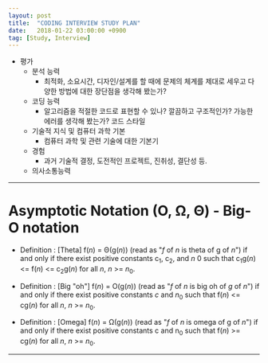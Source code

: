 ```yaml
---
layout: post
title:  "CODING INTERVIEW STUDY PLAN"
date:   2018-01-22 03:00:00 +0900
tag: [Study, Interview]
---
```



- 평가
  - 분석 능력
    - 최적화, 소요시간, 디자인/설계를 할 때에 문제의 체계를 제대로 세우고 다양한 방법에 대한 장단점을 생각해 봤는가?
  - 코딩 능력
    - 알고리즘을 적절한 코드로 표현할 수 있나? 깔끔하고 구조적인가? 가능한 에러를 생각해 봤는가? 코드 스타일
  - 기술적 지식 및 컴퓨터 과학 기본
    - 컴퓨터 과학 및 관련 기술에 대한 기본기
  - 경험
    - 과거 기술적 결정, 도전적인 프로젝트, 진취성, 결단성 등.
  - 의사소통능력

---

# Asymptotic Notation (O, Ω, Θ) - Big-O notation

- Definition : [Theta] f(_n_) = Θ(g(_n_)) (read as "_f_ of _n_ is theta of g of _n_") if and only if there exist positive constants c<sub>1</sub>, c<sub>2</sub>, and _n_ 0 such that c<sub>1</sub>g(_n_) <= f(_n_) <= c<sub>2</sub>g(_n_) for all _n_, _n_ >= _n_<sub>0</sub>.

- Definition : [Big "oh"] f(_n_) = O(g(_n_)) (read as "_f_ of _n_ is big oh of _g_ of _n_") if and only if there exist positive constants _c_ and _n_<sub>0</sub> such that f(_n_) <= cg(_n_) for all _n_, _n_ >= _n_<sub>0</sub>.

- Definition : [Omega] f(_n_) = Ω(g(_n_)) (read as "_f_ of _n_ is omega of g of _n_") if and only if there exist positive constants c and n<sub>0</sub> such that f(_n_) >= cg(_n_) for all _n_, _n_ >= _n_<sub>0</sub>.

---
